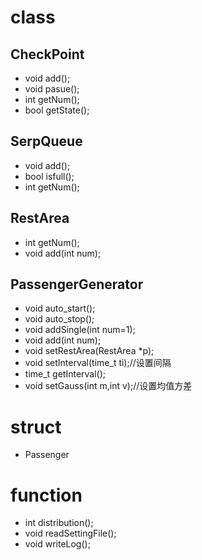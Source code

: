 # class

## CheckPoint
* void add();
* void pasue();
* int getNum();
* bool getState();

## SerpQueue
* void add();
* bool isfull();
* int getNum();

## RestArea
* int getNum();
* void add(int num);

## PassengerGenerator
* void auto_start();
* void auto_stop();
* void addSingle(int num=1);
* void add(int num);
* void setRestArea(RestArea *p);
* void setInterval(time_t ti);//设置间隔
* time_t getInterval();
* void setGauss(int m,int v);//设置均值方差

# struct
* Passenger

# function
* int distribution();
* void readSettingFile();
* void writeLog();
